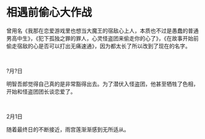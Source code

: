 # 相遇前偷心大作战

曾用名《我那在恋爱游戏里也想当大魔王的宿敌心上人，本质也不过是愚蠢的普通男高中生》，《犯下孤独之罪的罪人，心灵怪盗团来偷走你的心了》，《在故事开始前偷走宿敌的心是否可以打出无痛速通》，因为都太长了所以改到了现在的名字。

<br>

?月?日

明智吾郎觉得自己真的是非常豁得出去。为了潜伏入怪盗团，他甚至牺牲了色相，开始和怪盗团团长谈恋爱了。

<br>

2月1日

随着最终日的不断接近，雨宫莲渐渐感到无所适从。
